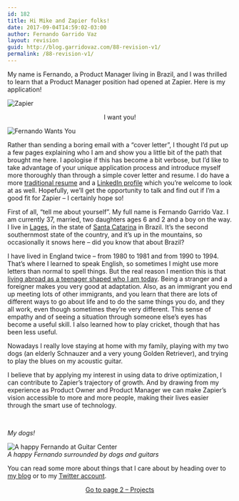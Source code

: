 ```yaml
---
id: 182
title: Hi Mike and Zapier folks!
date: 2017-09-04T14:59:02-03:00
author: Fernando Garrido Vaz
layout: revision
guid: http://blog.garridovaz.com/88-revision-v1/
permalink: /88-revision-v1/
---
```

My name is Fernando, a Product Manager living in Brazil, and I was thrilled to learn that a Product Manager position had opened at Zapier. Here is my application!

![Zapier](/content/images/2015/12/zapier-logo-2.png) 

<div align="center">
  I want you!
</div>

![Fernando Wants You](/content/images/2015/12/Uncle_Sam_-pointing_finger--1.jpg) 

Rather than sending a boring email with a &#8220;cover letter&#8221;, I thought I&#8217;d put up a few pages explaining who I am and show you a little bit of the path that brought me here. I apologise if this has become a bit verbose, but I&#8217;d like to take advantage of your unique application process and introduce myself more thoroughly than through a simple cover letter and resume. I do have a more [traditional resume](https://drive.google.com/open?id=0BxMxvk8oimJ8Z1hXMHZtY2RwZGc) and a [LinkedIn profile](http://www.linkedin.com/in/fernandogarridovaz) which you&#8217;re welcome to look at as well. Hopefully, we&#8217;ll get the opportunity to talk and find out if I&#8217;m a good fit for Zapier &#8211; I certainly hope so!

First of all, &#8220;tell me about yourself&#8221;. My full name is Fernando Garrido Vaz. I am currently 37, married, two daughters ages 6 and 2 and a boy on the way. I live in [Lages](https://en.wikipedia.org/wiki/Lages), in the state of [Santa Catarina](https://en.wikipedia.org/wiki/Santa_Catarina_(state)) in Brazil. It&#8217;s the second southernmost state of the country, and it&#8217;s up in the mountains, so occasionally it snows here &#8211; did you know that about Brazil?

I have lived in England twice &#8211; from 1980 to 1981 and from 1990 to 1994. That&#8217;s where I learned to speak English, so sometimes I might use more letters than normal to spell things. But the real reason I mention this is that [living abroad as a teenager shaped who I am today](http://blog.garridovaz.com/playing-conkers-and-building-products/). Being a stranger and a foreigner makes you very good at adaptation. Also, as an immigrant you end up meeting lots of other immigrants, and you learn that there are lots of different ways to go about life and to do the same things you do, and they all work, even though sometimes they&#8217;re very different. This sense of empathy and of seeing a situation through someone else&#8217;s eyes has become a useful skill. I also learned how to play cricket, though that has been less useful.

Nowadays I really love staying at home with my family, playing with my two dogs (an elderly Schnauzer and a very young Golden Retriever), and trying to play the blues on my acoustic guitar.

I believe that by applying my interest in using data to drive optimization, I can contribute to Zapier&#8217;s trajectory of growth. And by drawing from my experience as Product Owner and Product Manager we can make Zapier&#8217;s vision accessible to more and more people, making their lives easier through the smart use of technology.

<div id="fb-root">
</div>

&nbsp;

<div class="fb-video" data-allowfullscreen="1" data-href="/garridovaz/videos/vb.579486527/10153816895296528/?type=3">
</div>

_My dogs!_

![A happy Fernando at Guitar Center](/content/images/2015/12/IMG-20150907-WA0015.jpg)  
_A happy Fernando surrounded by dogs and guitars_

You can read some more about things that I care about by heading over to [my blog](http://blog.garridovaz.com) or to my [Twitter account](http://www.twitter.com/garrido).

<div align="center">
  <a href="http://blog.garridovaz.com/zapier-pm-application-02/">Go to page 2 &#8211; Projects</a>
</div>